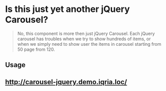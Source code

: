 Is this just yet another jQuery Carousel?
=============

>No, this component is more then just jQuery Carousel. Each jQuery carousel has troubles when we try to show hundreds of items, or when we simply need to show user the items in carousel starting from 50 page from 120.


Usage
-----

## http://carousel-jquery.demo.iqria.loc/
